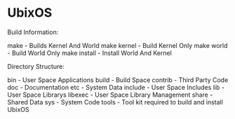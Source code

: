 UbixOS
===============
Build Information:

make          - Builds Kernel And World
make kernel   - Build Kernel Only
make world    - Build World Only
make install  - Install World And Kernel


Directory Structure:

  bin         - User Space Applications
  build       - Build Space
  contrib     - Third Party Code
  doc         - Documentation
  etc         - System Data
  include     - User Space Includes
  lib         - User Space Librarys
  libexec     - User Space Library Management
  share       - Shared Data
  sys         - System Code
  tools       - Tool kit required to build and install UbixOS